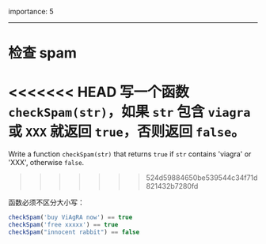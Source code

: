 importance: 5

---

# 检查 spam

<<<<<<< HEAD
写一个函数 `checkSpam(str)`，如果 `str` 包含 `viagra` 或 `XXX` 就返回 `true`，否则返回 `false`。
=======
Write a function `checkSpam(str)` that returns `true` if `str` contains 'viagra' or 'XXX', otherwise `false`.
>>>>>>> 524d59884650be539544c34f71d821432b7280fd

函数必须不区分大小写：

```js
checkSpam('buy ViAgRA now') == true
checkSpam('free xxxxx') == true
checkSpam("innocent rabbit") == false
```

